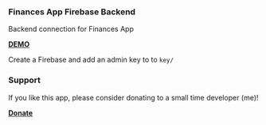 ### Finances App Firebase Backend
Backend connection for Finances App

**[DEMO](https://website-ee18e.firebaseapp.com/lab/finances)**

Create a Firebase and add an admin key to to `key/`

### Support
If you like this app, please consider donating to a small time developer (me)!

**[Donate](https://www.paypal.com/cgi-bin/webscr?cmd=_s-xclick&hosted_button_id=QX3XJ942LDLMQ&source=url)**
